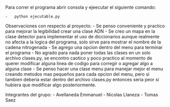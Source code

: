Para correr el programa abrir consola y ejeecutar el siguiente comando:

    -   python ejecutable.py

Observaciones con respecto al proyecto:
    - Se penso conveniente y practico para mejorar la legibilidad crear una clase ADN
    - Se creo un mapa en la clase detector para implementar el uso de diccionarios aunque realmente no afecta a la logica del programa, solo sirve para mostrar el nombre de la cadena nitrogenada
    - Se agrego una opcion dentro del menu para terminar el programa
    - No agrado para nada poner todas las clases en un solo archivo clases.py, se encontro caotico y poco practico al momento de querer modificar alguna linea de codigo para corregir o agregar algo a alguna clase
    - Se penso hacer una clase menu para manejar mejor el menu creando metodos mas pequeños para cada opcion del menu, pero si tambien deberia estar dentro del archivo clases.py entonces seria peor si hubiera que modificar algo posteriormente.                                                     
 
Integrantes del grupo:
    - Avellaneda Emmanuel
    - Nicolas Llaneza
    - Tomas Saez